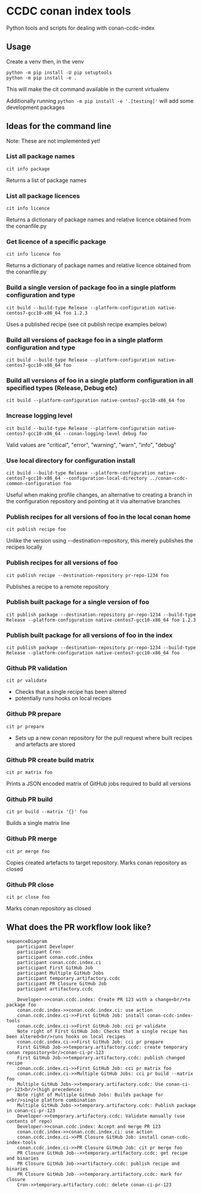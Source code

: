 # CCDC conan index tools

Python tools and scripts for dealing with conan-ccdc-index

## Usage

Create a venv then, in the venv

```shell
python -m pip install -U pip setuptools
python -m pip install -e .
```

This will make the cit command available in the current virtualenv

Additionally running `python -m pip install -e '.[testing]'` will add some development packages 

## Ideas for the command line

Note: These are not implemented yet!

### List all package names

`cit info package`

Returns a list of package names

### List all package licences

`cit info licence`

Returns a dictionary of package names and relative licence obtained from the conanfile.py

### Get licence of a specific package

`cit info licence foo`

Returns a dictionary of package names and relative licence obtained from the conanfile.py

### Build a single version of package foo in a single platform configuration and type

`cit build --build-type Release --platform-configuration native-centos7-gcc10-x86_64 foo 1.2.3`

Uses a published recipe (see cit publish recipe examples below)

### Build all versions of package foo in a single platform configuration and type

`cit build --build-type Release --platform-configuration native-centos7-gcc10-x86_64 foo`


### Build all versions of foo in a single platform configuration in all specified types (Release, Debug etc)

`cit build --platform-configuration native-centos7-gcc10-x86_64 foo`

### Increase logging level

`cit build --build-type Release --platform-configuration native-centos7-gcc10-x86_64 --conan-logging-level debug foo`

Valid values are "critical", "error", "warning", "warn", "info", "debug"

### Use local directory for configuration install

`cit build --build-type Release --platform-configuration native-centos7-gcc10-x86_64 --configuration-local-directory ../conan-ccdc-common-configuration foo`

Useful when making profile changes, an alternative to creating a branch in the configuration repository and pointing at it via alternative branches

### Publish recipes for all versions of foo in the local conan home

`cit publish recipe foo`

Unlike the version using --destination-repository, this merely publishes the recipes locally

### Publish recipes for all versions of foo

`cit publish recipe --destination-repository pr-repo-1234 foo`

Publishes a recipe to a remote repository

### Publish built package for a single version of foo

`cit publish package --destination-repository pr-repo-1234 --build-type Release --platform-configuration native-centos7-gcc10-x86_64 foo 1.2.3`

### Publish built package for all versions of foo in the index

`cit publish package --destination-repository pr-repo-1234 --build-type Release --platform-configuration native-centos7-gcc10-x86_64 foo`

### Github PR validation

`cit pr validate`

- Checks that a single recipe has been altered
- potentially runs hooks on local recipes

### Github PR prepare

`cit pr prepare`

- Sets up a new conan repository for the pull request where built recipes and artefacts are stored

### Github PR create build matrix

`cit pr matrix foo`

Prints a JSON encoded matrix of GitHub jobs required to build all versions

### Github PR build

`cit pr build --matrix '{}' foo`

Builds a single matrix line

### Github PR merge

`cit pr merge foo`

Copies created artefacts to target repository. Marks conan repository as closed

### Github PR close

`cit pr close foo`

Marks conan repository as closed


## What does the PR workflow look like?

```mermaid
sequenceDiagram
    participant Developer
    participant Cron
    participant conan.ccdc.index
    participant conan.ccdc.index.ci
    participant First GitHub Job
    participant Multiple GitHub Jobs
    participant temporary.artifactory.ccdc
    participant PR Closure GitHub Job
    participant artifactory.ccdc

    Developer->>conan.ccdc.index: Create PR 123 with a change<br/>to package foo
    conan.ccdc.index->>conan.ccdc.index.ci: use action
    conan.ccdc.index.ci->>First GitHub Job: install conan-ccdc-index-tools
    conan.ccdc.index.ci->>First GitHub Job: cci pr validate
    Note right of First GitHub Job: Checks that a single recipe has been altered<br/>runs hooks on local recipes
    conan.ccdc.index.ci->>First GitHub Job: cci pr prepare
    First GitHub Job->>temporary.artifactory.ccdc: create temporary conan repository<br/>conan-ci-pr-123
    First GitHub Job->>temporary.artifactory.ccdc: publish changed recipe
    conan.ccdc.index.ci->>First GitHub Job: cci pr matrix foo
    conan.ccdc.index.ci->>Multiple GitHub Jobs: cci pr build --matrix foo
    Multiple GitHub Jobs->>temporary.artifactory.ccdc: Use conan-ci-pr-123<br/>(high precedence)
    Note right of Multiple GitHub Jobs: Builds package for a<br/>single platform combination
    Multiple GitHub Jobs->>temporary.artifactory.ccdc: Publish package in conan-ci-pr-123
    Developer->>temporary.artifactory.ccdc: Validate manually (use contents of repo)
    Developer->>conan.ccdc.index: Accept and merge PR 123
    conan.ccdc.index->>conan.ccdc.index.ci: use action
    conan.ccdc.index.ci->>PR Closure GitHub Job: install conan-ccdc-index-tools
    conan.ccdc.index.ci->>PR Closure GitHub Job: cit pr merge foo
    PR Closure GitHub Job-->>temporary.artifactory.ccdc: get recipe and binaries
    PR Closure GitHub Job->>artifactory.ccdc: publish recipe and binaries
    PR Closure GitHub Job-->>temporary.artifactory.ccdc: mark for closure
    Cron->>temporary.artifactory.ccdc: delete conan-ci-pr-123
    
```
